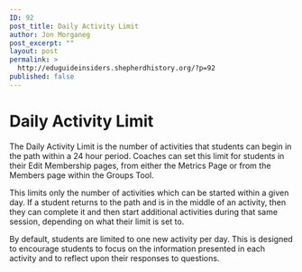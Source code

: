 ```yaml
---
ID: 92
post_title: Daily Activity Limit
author: Jon Morganeg
post_excerpt: ""
layout: post
permalink: >
  http://eduguideinsiders.shepherdhistory.org/?p=92
published: false
---
```

<h1>Daily Activity Limit</h1>
<p></p>
<p>The Daily Activity Limit is the number of activities that students can begin in the path within a 24 hour period. Coaches can set this limit for students in their Edit Membership pages, from either the Metrics Page or from the Members page within the Groups Tool.</p>
<p>This limits only the number of activities which can be started within a given day. If a student returns to the path and is in the middle of an activity, then they can complete it and then start additional activities during that same session, depending on what their limit is set to.</p>
<p>By default, students are limited to one new activity per day. This is designed to encourage students to focus on the information presented in each activity and to reflect upon their responses to questions.</p>